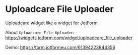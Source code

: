 # Uploadcare File Uploader
Uploadcare widget like a widget for [JotForm](https://jotform.com/)

About `Uploadcare File Uploader`: https://widgets.jotform.com/widget/uploadcare_file_uploader

Demo: https://form.jotformeu.com/61394223844356

